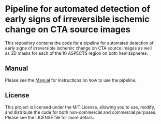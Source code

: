 # Pipeline for automated detection of early signs of irreversible ischemic change on CTA source images

This repository contains the code for a pipeline for automated detection of early signs of irreversible ischemic change on CTA source images as well as 3D masks for each of the 10 ASPECTS region on both hemisspheres.

## Manual
Please see the [Manual](/MANUAL.md) for instructions on how to use the pipeline.

## License
This project is licensed under the MIT License, allowing you to use, modify, and distribute the code for both non-commercial and commercial purposes. Please see the LICENSE file for more details.
